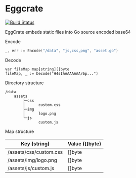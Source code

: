 # Eggcrate

[![Build Status](https://travis-ci.org/devplayg/eggcrate.svg?branch=master)](https://travis-ci.org/devplayg/eggcrate)

EggCrate embeds static files into Go source encoded base64

Encode

```go
_, err := Encode("/data", "js,css,png", "asset.go")
```

Decode

```
var fileMap map[string][]byte
fileMap, _ := Decode("H4sIAAAAAAAA/6p...")
```

Directory structure

```
/data
    assets
        ├─css
        │      custom.css
        ├─img
        │      logo.png
        └─js
               custom.js
```

Map structure

|Key (string)|Value ([]byte)|
|---|---|
|/assets/css/custom.css | []byte |
|/assets/img/logo.png | []byte |
|/assets/js/custom.js | []byte |